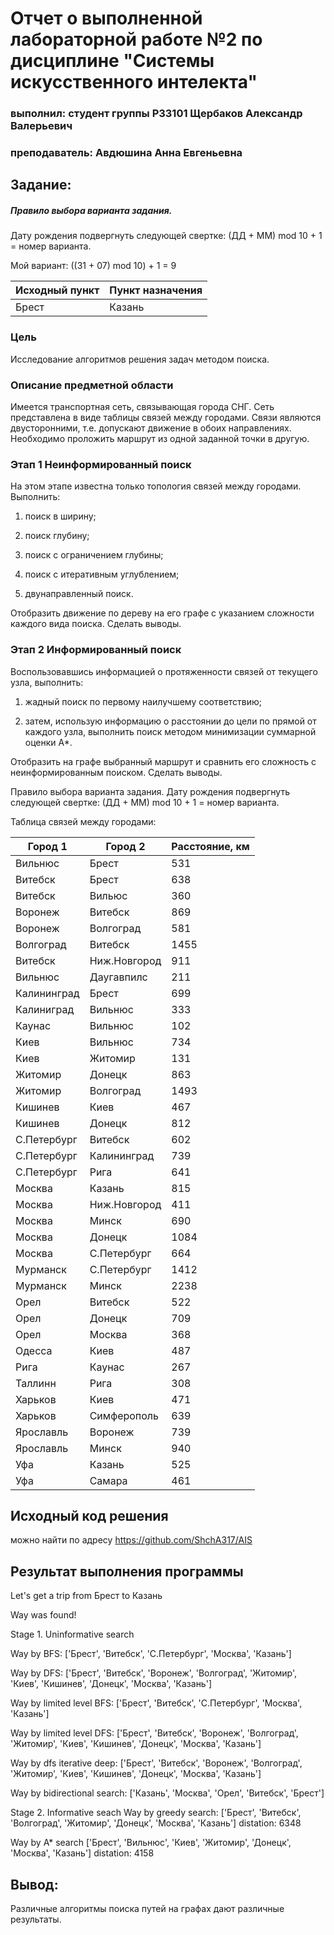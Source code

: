 # Отчет о выполненной лабораторной работе №2 по дисциплине "Системы искусственного интелекта"

### выполнил: студент группы P33101 Щербаков Александр Валерьевич

### преподаватель: Авдюшина Анна Евгеньевна


## Задание: 
##### Правило выбора варианта задания.
Дату рождения подвергнуть следующей свертке: (ДД + ММ) mod 10 + 1 = номер варианта.

Мой вариант: ((31 + 07) mod 10) + 1 = 9

Исходный пункт | Пункт назначения
------|------
Брест | Казань

### Цель

Исследование алгоритмов решения задач методом поиска.

### Описание предметной области

 Имеется транспортная сеть, связывающая города СНГ. Сеть представлена в виде таблицы связей между городами. Связи являются двусторонними, т.е. допускают движение в обоих направлениях. Необходимо проложить маршрут из одной заданной точки в другую.

### Этап 1 Неинформированный поиск

На этом этапе известна только
топология связей между городами. Выполнить:


1. поиск в ширину;


2. поиск глубину;


3. поиск с ограничением глубины;


4. поиск с итеративным углублением;


5. двунаправленный поиск.


Отобразить движение по дереву на его графе с указанием сложности каждого вида поиска. Сделать выводы.


### Этап 2 Информированный поиск

Воспользовавшись информацией о
протяженности связей от текущего узла, выполнить:


1. жадный поиск по первому наилучшему соответствию;


2. затем, использую информацию о расстоянии до цели по прямой от каждого узла, выполнить поиск методом минимизации суммарной оценки А*.


Отобразить на графе выбранный маршрут и сравнить его сложность с неинформированным поиском. Сделать выводы.

Правило выбора варианта задания. Дату рождения подвергнуть следующей свертке: (ДД + ММ) mod 10 + 1 = номер варианта.




Таблица связей между городами:


Город 1 | Город 2 | Расстояние, км
------- | --------| -----
Вильнюс | Брест | 531
Витебск | Брест | 638
Витебск | Вильюс | 360 
Воронеж | Витебск | 869 
Воронеж | Волгоград | 581
Волгоград | Витебск | 1455
Витебск | Ниж.Новгород | 911
Вильнюс | Даугавпилс | 211
Калининград | Брест | 699
Калиниград  |Вильнюс | 333
Каунас | Вильнюс | 102 
Киев | Вильнюс | 734
Киев | Житомир | 131
Житомир | Донецк | 863
Житомир | Волгоград | 1493
Кишинев | Киев | 467
Кишинев | Донецк | 812
С.Петербург | Витебск | 602
С.Петербург | Калининград | 739
С.Петербург | Рига | 641
Москва | Казань | 815
Москва | Ниж.Новгород | 411
Москва | Минск | 690
Москва | Донецк | 1084
Москва | С.Петербург | 664
Мурманск | С.Петербург | 1412
Мурманск | Минск | 2238
Орел | Витебск | 522
Орел | Донецк | 709
Орел | Москва | 368
Одесса | Киев | 487
Рига | Каунас | 267
Таллинн | Рига | 308
Харьков | Киев | 471
Харьков | Симферополь | 639
Ярославль | Воронеж | 739
Ярославль | Минск | 940
Уфа | Казань | 525
Уфа | Самара | 461


## Исходный код решения

можно найти по адресу https://github.com/ShchA317/AIS

## Результат выполнения программы
Let's get a trip from Брест to Казань

Way was found!

Stage 1. Uninformative search

Way by BFS:  ['Брест', 'Витебск', 'С.Петербург', 'Москва', 'Казань']

Way by DFS:  ['Брест', 'Витебск', 'Воронеж', 'Волгоград', 'Житомир', 'Киев', 'Кишинев', 'Донецк', 'Москва', 'Казань']

Way by limited level BFS:  ['Брест', 'Витебск', 'С.Петербург', 'Москва', 'Казань']

Way by limited level DFS:  ['Брест', 'Витебск', 'Воронеж', 'Волгоград', 'Житомир', 'Киев', 'Кишинев', 'Донецк', 'Москва', 'Казань']

Way by dfs iterative deep:  ['Брест', 'Витебск', 'Воронеж', 'Волгоград', 'Житомир', 'Киев', 'Кишинев', 'Донецк', 'Москва', 'Казань']

Way by bidirectional search:  ['Казань', 'Москва', 'Орел', 'Витебск', 'Брест']


Stage 2. Informative seach
Way by greedy search:  ['Брест', 'Витебск', 'Волгоград', 'Житомир', 'Донецк', 'Москва', 'Казань']  distation:  6348

Way by A* search  ['Брест', 'Вильнюс', 'Киев', 'Житомир', 'Донецк', 'Москва', 'Казань']  distation:  4158

## Вывод: 

Различные алгоритмы поиска путей на графах дают различные результаты.
